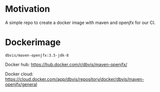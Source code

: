 # Motivation

A simple repo to create a docker image with maven and openjfx for our CI.


# Dockerimage

```
dbvis/maven-openjfx:3.5-jdk-8
```

Docker hub: https://hub.docker.com/r/dbvis/maven-openjfx/

Docker cloud: https://cloud.docker.com/app/dbvis/repository/docker/dbvis/maven-openjfx/general